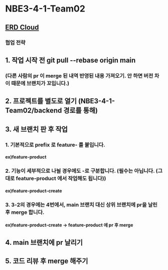# NBE3-4-1-Team02
## [ERD Cloud](https://www.erdcloud.com/d/ZDwr37b6BbRBcXwr8)
### 협업 전략

## 

## 1. 작업 시작 전 git pull --rebase origin main 
### (다른 사람의 pr 이 merge 된 내역 반영된 내용 가져오기. 안 하면 버전 차이 때문에 브랜치가 꼬입니다.)
## 2. 프로젝트를 별도로 열기 (NBE3-4-1-Team02/backend 경로를 통해)
## 3. 새 브랜치 판 후 작업
### 1. 기본적으로 prefix 로 feature- 를 붙입니다.
#### ex)feature-product 
### 2. 기능이 세부적으로 나뉠 경우에도 -로 구분합니다. (필수는 아닙니다. (그대로 feature-product 에서 작업해도 됩니다))
#### ex)feature-product-create
### 3. 3-2의 경우에는 4번에서, main 브랜치 대신 상위 브랜치에 pr을 날린 후 merge 합니다.
#### ex)feature-product-create -> feature-product 에 pr 후 merge

## 4. main 브랜치에 pr 날리기
## 5. 코드 리뷰 후 merge 해주기
